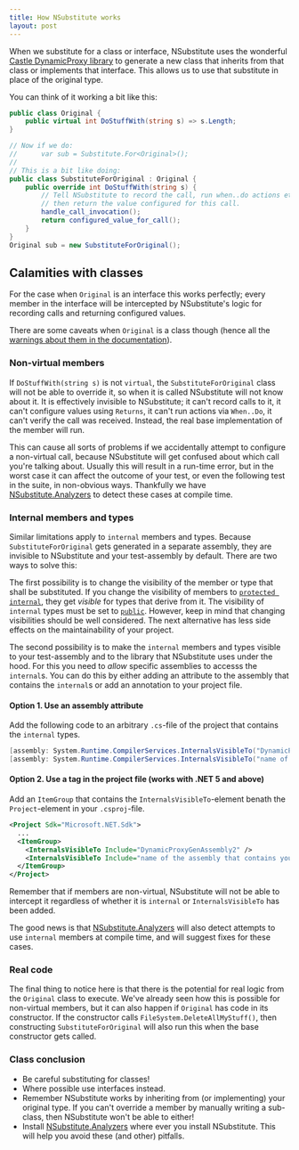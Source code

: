 ```yaml
---
title: How NSubstitute works
layout: post
---
```


When we substitute for a class or interface, NSubstitute uses the wonderful [Castle DynamicProxy library](https://github.com/castleproject/Core) to generate a new class that inherits from that class or implements that interface. This allows us to use that substitute in place of the original type.

You can think of it working a bit like this:

<!--
```requiredcode
public static void handle_call_invocation() {}
public static int configured_value_for_call() => 42;
```
-->

```csharp
public class Original {
    public virtual int DoStuffWith(string s) => s.Length;
}

// Now if we do:
//      var sub = Substitute.For<Original>();
//
// This is a bit like doing:
public class SubstituteForOriginal : Original {
    public override int DoStuffWith(string s) {
        // Tell NSubstitute to record the call, run when..do actions etc,
        // then return the value configured for this call.
        handle_call_invocation();
        return configured_value_for_call();
    }
}
Original sub = new SubstituteForOriginal();
```

## Calamities with classes

For the case when `Original` is an interface this works perfectly; every member in the interface will be intercepted by NSubstitute's logic for recording calls and returning configured values.

There are some caveats when `Original` is a class though (hence all the [warnings about them in the documentation](/help/creating-a-substitute#substituting-infrequently-and-carefully-for-classes)).

### Non-virtual members

If `DoStuffWith(string s)` is not `virtual`, the `SubstituteForOriginal` class will not be able to override it, so when it is called NSubstitute will not know about it. It is effectively invisible to NSubstitute; it can't record calls to it, it can't configure values using `Returns`, it can't run actions via `When..Do`, it can't verify the call was received. Instead, the real base implementation of the member will run.

This can cause all sorts of problems if we accidentally attempt to configure a non-virtual call, because NSubstitute will get confused about which call you're talking about. Usually this will result in a run-time error, but in the worst case it can affect the outcome of your test, or even the following test in the suite, in non-obvious ways. Thankfully we have [NSubstitute.Analyzers](/help/nsubstitute-analysers) to detect these cases at compile time.

### Internal members and types

Similar limitations apply to `internal` members and types. Because `SubstituteForOriginal` gets generated in a separate assembly, they are invisible to NSubstitute and your test-assembly by default. There are two ways to solve this:

The first possibility is to change the visibility of the member or type that shall be substituted. If you change the visibility of members to [`protected internal`](https://docs.microsoft.com/en-us/dotnet/csharp/language-reference/keywords/protected-internal), they get _visible_ for types that derive from it. The visibility of `internal` types must be set to [`public`](https://learn.microsoft.com/en-us/dotnet/csharp/language-reference/keywords/public). However, keep in mind that changing visibilities should be well considered. The next alternative has less side effects on the maintainability of your project.

The second possibility is to make the `internal` members and types visible to your test-assembly and to the library that NSubstitute uses under the hood. For this you need to _allow_ specific assemblies to accesss the `internal`s. You can do this by either adding an attribute to the assembly that contains the `internal`s or add an annotation to your project file.

#### Option 1. Use an assembly attribute
Add the following code to an arbitrary `.cs`-file of the project that contains the `internal` types.
```csharp
[assembly: System.Runtime.CompilerServices.InternalsVisibleTo("DynamicProxyGenAssembly2")]
[assembly: System.Runtime.CompilerServices.InternalsVisibleTo("name of the assembly that contains your tests")]
```

#### Option 2. Use a tag in the project file (works with .NET 5 and above)
Add an `ItemGroup` that contains the `InternalsVisibleTo`-element benath the `Project`-element in your `.csproj`-file.
```xml
<Project Sdk="Microsoft.NET.Sdk">
  ...
  <ItemGroup>
    <InternalsVisibleTo Include="DynamicProxyGenAssembly2" />
    <InternalsVisibleTo Include="name of the assembly that contains your tests" />
  </ItemGroup>
</Project>
```

Remember that if members are non-virtual, NSubstitute will not be able to intercept it regardless of whether it is `internal` or `InternalsVisibleTo` has been added.

The good news is that [NSubstitute.Analyzers](/help/nsubstitute-analysers) will also detect attempts to use `internal` members at compile time, and will suggest fixes for these cases.

### Real code

The final thing to notice here is that there is the potential for real logic from the `Original` class to execute. We've already seen how this is possible for non-virtual members, but it can also happen if `Original` has code in its constructor. If the constructor calls `FileSystem.DeleteAllMyStuff()`, then constructing `SubstituteForOriginal` will also run this when the base constructor gets called.

### Class conclusion

* Be careful substituting for classes!
* Where possible use interfaces instead.
* Remember NSubstitute works by inheriting from (or implementing) your original type. If you can't override a member by manually writing a sub-class, then NSubstitute won't be able to either!
* Install [NSubstitute.Analyzers](/help/nsubstitute-analysers) where ever you install NSubstitute. This will help you avoid these (and other) pitfalls.


